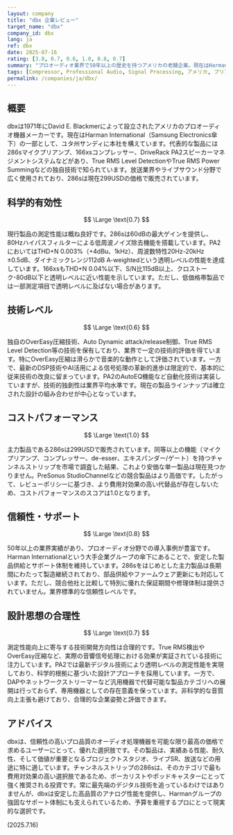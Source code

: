 ```yaml
---
layout: company
title: "dbx 企業レビュー"
target_name: "dbx"
company_id: dbx
lang: ja
ref: dbx
date: 2025-07-16
rating: [3.8, 0.7, 0.6, 1.0, 0.8, 0.7]
summary: "プロオーディオ業界で50年以上の歴史を持つアメリカの老舗企業。現在はHarman International（Samsung傘下）の一部として、シグナルプロセッサとスピーカーマネジメント機器を中心に展開している。"
tags: [Compressor, Professional Audio, Signal Processing, アメリカ, プリアンプ]
permalink: /companies/ja/dbx/
---
```

## 概要

dbxは1971年にDavid E. Blackmerによって設立されたアメリカのプロオーディオ機器メーカーです。現在はHarman International（Samsung Electronics傘下）の一部として、ユタ州サンディに本社を構えています。代表的な製品には286sマイクプリアンプ、166xsコンプレッサー、DriveRack PA2スピーカーマネジメントシステムなどがあり、True RMS Level DetectionやTrue RMS Power Summingなどの独自技術で知られています。放送業界やライブサウンド分野で広く使用されており、286sは現在299USDの価格で販売されています。

## 科学的有効性

$$ \Large \text{0.7} $$

現行製品の測定性能は概ね良好です。286sは60dBの最大ゲインを提供し、80Hzハイパスフィルターによる低周波ノイズ除去機能を搭載しています。PA2においてはTHD+N 0.003%（+4dBu、1kHz）、周波数特性20Hz-20kHz ±0.5dB、ダイナミックレンジ112dB A-weightedという透明レベルの性能を達成しています。166xsもTHD+N 0.04%以下、S/N比115dB以上、クロストーク-80dB以下と透明レベルに近い性能を示しています。ただし、低価格帯製品では一部測定項目で透明レベルに及ばない場合があります。

## 技術レベル

$$ \Large \text{0.6} $$

独自のOverEasy圧縮技術、Auto Dynamic attack/release制御、True RMS Level Detection等の技術を保有しており、業界で一定の技術的評価を得ています。特にOverEasy圧縮は滑らかで音楽的な動作として評価されています。一方で、最新のDSP技術やAI活用による信号処理の革新的進歩は限定的で、基本的に従来技術の改良に留まっています。PA2のAutoEQ機能など自動化技術は実装していますが、技術的独創性は業界平均水準です。現在の製品ラインナップは確立された設計の組み合わせが中心となっています。

## コストパフォーマンス

$$ \Large \text{1.0} $$

主力製品である286sは299USDで販売されています。同等以上の機能（マイクプリアンプ、コンプレッサー、de-esser、エキスパンダー/ゲート）を持つチャンネルストリップを市場で調査した結果、これより安価な単一製品は現在見つかりません。PreSonus StudioChannelなどの競合製品はより高価です。したがって、レビューポリシーに基づき、より費用対効果の高い代替品が存在しないため、コストパフォーマンスのスコアは1.0となります。

## 信頼性・サポート

$$ \Large \text{0.8} $$

50年以上の業界実績があり、プロオーディオ分野での導入事例が豊富です。Harman Internationalという大手企業グループの傘下にあることで、安定した製品供給とサポート体制を維持しています。286sをはじめとした主力製品は長期間にわたって製造継続されており、部品供給やファームウェア更新にも対応しています。ただし、競合他社と比較して特別に優れた保証期間や修理体制は提供されていません。業界標準的な信頼性レベルです。

## 設計思想の合理性

$$ \Large \text{0.7} $$

測定性能向上に寄与する技術開発方向性は合理的です。True RMS検出やOverEasy圧縮など、実際の音響信号処理における効果が実証されている技術に注力しています。PA2では最新デジタル技術により透明レベルの測定性能を実現しており、科学的根拠に基づいた設計アプローチを採用しています。一方で、DAPやネットワークストリーマーなど汎用機器で代替可能な製品カテゴリへの展開は行っておらず、専用機器としての存在意義を保っています。非科学的な音質向上主張も避けており、合理的な企業姿勢と評価できます。

## アドバイス

dbxは、信頼性の高いプロ品質のオーディオ処理機器を可能な限り最高の価格で求めるユーザーにとって、優れた選択肢です。その製品は、実績ある性能、耐久性、そして価値が重要となるプロジェクトスタジオ、ライブSR、放送などの用途に特に適しています。チャンネルストリップの286sは、そのカテゴリで最も費用対効果の高い選択肢であるため、ボーカリストやポッドキャスターにとって強く推奨される投資です。常に最先端のデジタル技術を追っているわけではありませんが、dbxは安定した高品質のアナログ性能を提供し、Harmanグループの強固なサポート体制にも支えられているため、予算を重視するプロにとって現実的な選択です。

(2025.7.16)